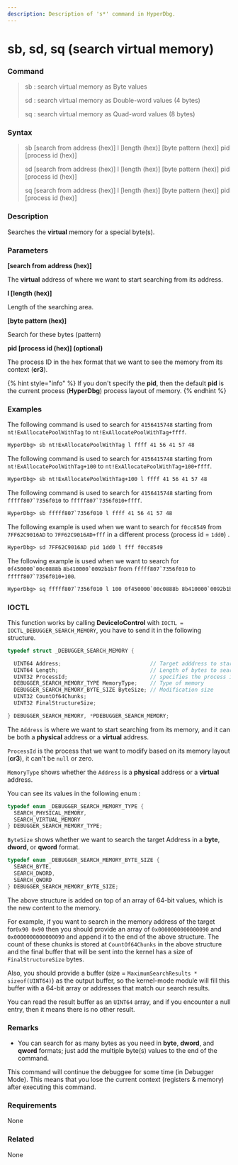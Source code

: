 ```yaml
---
description: Description of 's*' command in HyperDbg.
---
```


# sb, sd, sq \(search virtual memory\)

### Command

> sb : search virtual memory as Byte values
>
> sd : search virtual memory as Double-word values \(4 bytes\)
>
> sq : search virtual memory as Quad-word values \(8 bytes\)

### Syntax

> sb \[search from address \(hex\)\] l \[length \(hex\)\] \[byte pattern \(hex\)\] pid \[process id \(hex\)\]
>
> sd \[search from address \(hex\)\] l \[length \(hex\)\] \[byte pattern \(hex\)\] pid \[process id \(hex\)\]
>
> sq \[search from address \(hex\)\] l \[length \(hex\)\] \[byte pattern \(hex\)\] pid \[process id \(hex\)\]

### Description

Searches the **virtual** memory for a special byte\(s\).

### Parameters

**\[search from address \(hex\)\]**

The **virtual** address of where we want to start searching from its address.

**l \[length \(hex\)\]** 

Length of the searching area.

**\[byte pattern \(hex\)\]**

Search for these bytes \(pattern\)

**pid \[process id \(hex\)\]  \(optional\)**

The process ID in the hex format that we want to see the memory from its context \(**cr3**\).

{% hint style="info" %}
If you don't specify the **pid**, then the default **pid** is the current process \(**HyperDbg**\) process layout of memory.
{% endhint %}

### Examples

The following command is used to search for `4156415748` starting from `nt!ExAllocatePoolWithTag` to `nt!ExAllocatePoolWithTag+ffff`.

```diff
HyperDbg> sb nt!ExAllocatePoolWithTag l ffff 41 56 41 57 48 
```

The following command is used to search for `4156415748` starting from `nt!ExAllocatePoolWithTag+100` to `nt!ExAllocatePoolWithTag+100+ffff`.

```diff
HyperDbg> sb nt!ExAllocatePoolWithTag+100 l ffff 41 56 41 57 48 
```

The following command is used to search for `4156415748` starting from ``fffff807`7356f010`` to ``fffff807`7356f010+ffff``.

```diff
HyperDbg> sb fffff807`7356f010 l ffff 41 56 41 57 48 
```

The following example is used when we want to search for `f0cc8549` from `7FF62C9016AD` to `7FF62C9016AD+fff` in a different process \(process id = `1dd0`\) .

```diff
HyperDbg> sd 7FF62C9016AD pid 1dd0 l fff f0cc8549 
```

The following example is used when we want to search for ``0f450000`00c0888b`` ``8b410000`0092b1b7`` from ``fffff807`7356f010`` to ``fffff807`7356f010+100``.

```diff
HyperDbg> sq fffff807`7356f010 l 100 0f450000`00c0888b 8b410000`0092b1b7
```

### IOCTL

This function works by calling **DeviceIoControl** with `IOCTL = IOCTL_DEBUGGER_SEARCH_MEMORY`, you have to send it in the following structure.

```c
typedef struct _DEBUGGER_SEARCH_MEMORY {

  UINT64 Address;                            // Target adddress to start searching
  UINT64 Length;                             // Length of bytes to search
  UINT32 ProcessId;                          // specifies the process id
  DEBUGGER_SEARCH_MEMORY_TYPE MemoryType;    // Type of memory
  DEBUGGER_SEARCH_MEMORY_BYTE_SIZE ByteSize; // Modification size
  UINT32 CountOf64Chunks;
  UINT32 FinalStructureSize;

} DEBUGGER_SEARCH_MEMORY, *PDEBUGGER_SEARCH_MEMORY;
```

 The `Address` is where we want to start searching from its memory, and it can be both a **physical** address or a **virtual** address.

`ProcessId` is the process that we want to modify based on its memory layout \(**cr3**\), it can't be `null` or zero.

`MemoryType` shows whether the `Address` is a **physical** address or a **virtual** address.

You can see its values in the following enum :

```c
typedef enum _DEBUGGER_SEARCH_MEMORY_TYPE {
  SEARCH_PHYSICAL_MEMORY,
  SEARCH_VIRTUAL_MEMORY
} DEBUGGER_SEARCH_MEMORY_TYPE;
```

`ByteSize` shows whether we want to search the target Address in a **byte**, **dword**, or **qword** format. 

```c
typedef enum _DEBUGGER_SEARCH_MEMORY_BYTE_SIZE {
  SEARCH_BYTE,
  SEARCH_DWORD,
  SEARCH_QWORD
} DEBUGGER_SEARCH_MEMORY_BYTE_SIZE;
```

The above structure is added on top of an array of 64-bit values, which is the new content to the memory. 

For example, if you want to search in the memory address of  the target for`0x90 0x90` then you should provide an array of `0x0000000000000090` and `0x0000000000000090` and append it to the end of the above structure. The count of these chunks is stored at `CountOf64Chunks` in the above structure and the final buffer that will be sent into the kernel has a size of `FinalStructureSize` bytes. 

Also, you should provide a buffer \(size = `MaximumSearchResults * sizeof(UINT64)`\) as the output buffer, so the kernel-mode module will fill this buffer with a 64-bit array or addresses that match our search results.

You can read the result buffer as an `UINT64` array, and if you encounter a null entry, then it means there is no other result.

### **Remarks**

* You can search for as many bytes as you need in **byte**, **dword**, and **qword** formats; just add the multiple byte\(s\) values to the end of the command.

This command will continue the debuggee for some time \(in Debugger Mode\). This means that you lose the current context \(registers & memory\) after executing this command.

### Requirements

None

### Related

None

